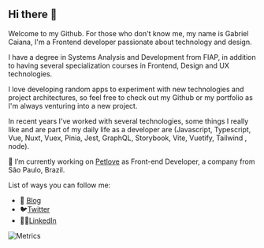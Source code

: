 ## Hi there 👋

Welcome to my Github. For those who don't know me, my name is Gabriel Caiana, I'm a Frontend developer passionate about technology and design.

I have a degree in Systems Analysis and Development from FIAP, in addition to having several specialization courses in Frontend, Design and UX technologies.

I love developing random apps to experiment with new technologies and project architectures, so feel free to check out my Github or my portfolio as I'm always venturing into a new project.

In recent years I've worked with several technologies, some things I really like and are part of my daily life as a developer are (Javascript, Typescript, Vue, Nuxt, Vuex, Pinia, Jest, GraphQL, Storybook, Vite, Vuetify, Tailwind , node).

🔭  I’m currently working on [Petlove](https://petlove.com.br) as Front-end Developer, a company from São Paulo, Brazil.


List of ways you can follow me:

- 📝 [Blog](https://gabrielcaiana.com)
- 🐦[Twitter](https://twitter.com/gabrielgueedes)
- 👩‍💻[LinkedIn](https://www.linkedin.com/in/gabrielcaiana/)


![Metrics](https://metrics.lecoq.io/gabrielcaiana?template=classic&languages=1&base.indepth=false&languages.limit=8&languages.threshold=0%25&languages.other=false&languages.colors=github&languages.sections=most-used&languages.indepth=false&languages.analysis.timeout=15&languages.categories=markup%2C%20programming&languages.recent.categories=markup%2C%20programming&languages.recent.load=300&languages.recent.days=14&config.timezone=America%2FSao_Paulo)
